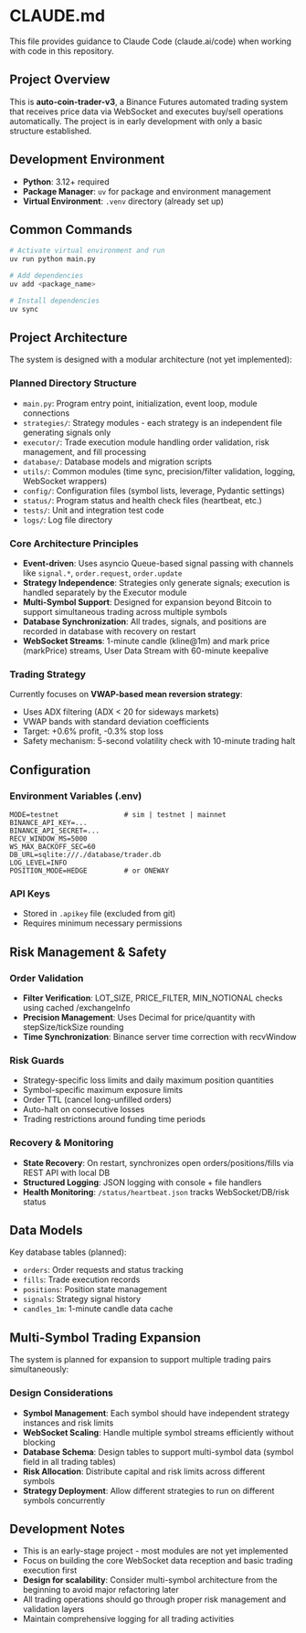 # CLAUDE.md

This file provides guidance to Claude Code (claude.ai/code) when working with code in this repository.

## Project Overview

This is **auto-coin-trader-v3**, a Binance Futures automated trading system that receives price data via WebSocket and executes buy/sell operations automatically. The project is in early development with only a basic structure established.

## Development Environment

- **Python**: 3.12+ required
- **Package Manager**: `uv` for package and environment management
- **Virtual Environment**: `.venv` directory (already set up)

## Common Commands

```bash
# Activate virtual environment and run
uv run python main.py

# Add dependencies
uv add <package_name>

# Install dependencies
uv sync
```

## Project Architecture

The system is designed with a modular architecture (not yet implemented):

### Planned Directory Structure
- `main.py`: Program entry point, initialization, event loop, module connections
- `strategies/`: Strategy modules - each strategy is an independent file generating signals only
- `executor/`: Trade execution module handling order validation, risk management, and fill processing
- `database/`: Database models and migration scripts
- `utils/`: Common modules (time sync, precision/filter validation, logging, WebSocket wrappers)
- `config/`: Configuration files (symbol lists, leverage, Pydantic settings)
- `status/`: Program status and health check files (heartbeat, etc.)
- `tests/`: Unit and integration test code
- `logs/`: Log file directory

### Core Architecture Principles
- **Event-driven**: Uses asyncio Queue-based signal passing with channels like `signal.*`, `order.request`, `order.update`
- **Strategy Independence**: Strategies only generate signals; execution is handled separately by the Executor module
- **Multi-Symbol Support**: Designed for expansion beyond Bitcoin to support simultaneous trading across multiple symbols
- **Database Synchronization**: All trades, signals, and positions are recorded in database with recovery on restart
- **WebSocket Streams**: 1-minute candle (kline@1m) and mark price (markPrice) streams, User Data Stream with 60-minute keepalive

### Trading Strategy
Currently focuses on **VWAP-based mean reversion strategy**:
- Uses ADX filtering (ADX < 20 for sideways markets)
- VWAP bands with standard deviation coefficients
- Target: +0.6% profit, -0.3% stop loss
- Safety mechanism: 5-second volatility check with 10-minute trading halt

## Configuration

### Environment Variables (.env)
```
MODE=testnet                # sim | testnet | mainnet
BINANCE_API_KEY=...
BINANCE_API_SECRET=...
RECV_WINDOW_MS=5000
WS_MAX_BACKOFF_SEC=60
DB_URL=sqlite:///./database/trader.db
LOG_LEVEL=INFO
POSITION_MODE=HEDGE         # or ONEWAY
```

### API Keys
- Stored in `.apikey` file (excluded from git)
- Requires minimum necessary permissions

## Risk Management & Safety

### Order Validation
- **Filter Verification**: LOT_SIZE, PRICE_FILTER, MIN_NOTIONAL checks using cached /exchangeInfo
- **Precision Management**: Uses Decimal for price/quantity with stepSize/tickSize rounding
- **Time Synchronization**: Binance server time correction with recvWindow

### Risk Guards
- Strategy-specific loss limits and daily maximum position quantities
- Symbol-specific maximum exposure limits  
- Order TTL (cancel long-unfilled orders)
- Auto-halt on consecutive losses
- Trading restrictions around funding time periods

### Recovery & Monitoring
- **State Recovery**: On restart, synchronizes open orders/positions/fills via REST API with local DB
- **Structured Logging**: JSON logging with console + file handlers
- **Health Monitoring**: `/status/heartbeat.json` tracks WebSocket/DB/risk status

## Data Models

Key database tables (planned):
- `orders`: Order requests and status tracking
- `fills`: Trade execution records  
- `positions`: Position state management
- `signals`: Strategy signal history
- `candles_1m`: 1-minute candle data cache

## Multi-Symbol Trading Expansion

The system is planned for expansion to support multiple trading pairs simultaneously:

### Design Considerations
- **Symbol Management**: Each symbol should have independent strategy instances and risk limits
- **WebSocket Scaling**: Handle multiple symbol streams efficiently without blocking
- **Database Schema**: Design tables to support multi-symbol data (symbol field in all trading tables)
- **Risk Allocation**: Distribute capital and risk limits across different symbols
- **Strategy Deployment**: Allow different strategies to run on different symbols concurrently

## Development Notes

- This is an early-stage project - most modules are not yet implemented
- Focus on building the core WebSocket data reception and basic trading execution first
- **Design for scalability**: Consider multi-symbol architecture from the beginning to avoid major refactoring later
- All trading operations should go through proper risk management and validation layers
- Maintain comprehensive logging for all trading activities